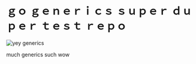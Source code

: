 # ｇｏ ｇｅｎｅｒｉｃｓ ｓｕｐｅｒ ｄｕｐｅｒ ｔｅｓｔ ｒｅｐｏ

![yey generics](https://media.giphy.com/media/3oEduTny9qJEtpGElG/giphy.gif)

much generics such wow 